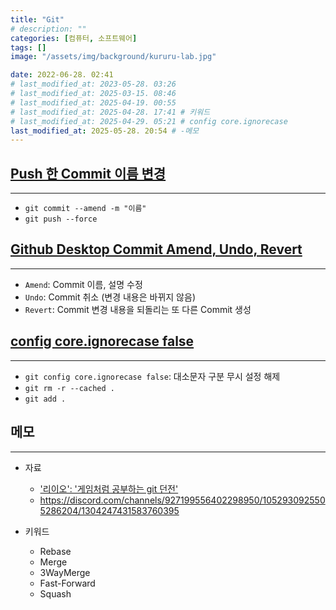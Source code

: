 ```yaml
---
title: "Git"
# description: ""
categories: [컴퓨터, 소프트웨어]
tags: []
image: "/assets/img/background/kururu-lab.jpg"

date: 2022-06-28. 02:41
# last_modified_at: 2023-05-28. 03:26
# last_modified_at: 2025-03-15. 08:46
# last_modified_at: 2025-04-19. 00:55
# last_modified_at: 2025-04-28. 17:41 # 키워드
# last_modified_at: 2025-04-29. 05:21 # config core.ignorecase
last_modified_at: 2025-05-28. 20:54 # -메모
---
```


## [Push 한 Commit 이름 변경](https://data-study-clip.tistory.com/237)

---

- `git commit --amend -m "이름"`
- `git push --force`

## [Github Desktop Commit Amend, Undo, Revert](https://bloodstrawberry.tistory.com/832)

---

- `Amend`: Commit 이름, 설명 수정
- `Undo`: Commit 취소 (변경 내용은 바뀌지 않음)
- `Revert`: Commit 변경 내용을 되돌리는 또 다른 Commit 생성

## [config core.ignorecase false](https://s0ojin.tistory.com/47)

---

- `git config core.ignorecase false`: 대소문자 구분 무시 설정 해제
- `git rm -r --cached .`
- `git add .`

## 메모

---

- 자료
  - ['리이오': '게임처럼 공부하는 git 던전'](https://www.inflearn.com/course/게임처럼-git던전)
  - <https://discord.com/channels/927199556402298950/1052930925505286204/1304247431583760395>

- 키워드
  - Rebase
  - Merge
  - 3WayMerge
  - Fast-Forward
  - Squash

